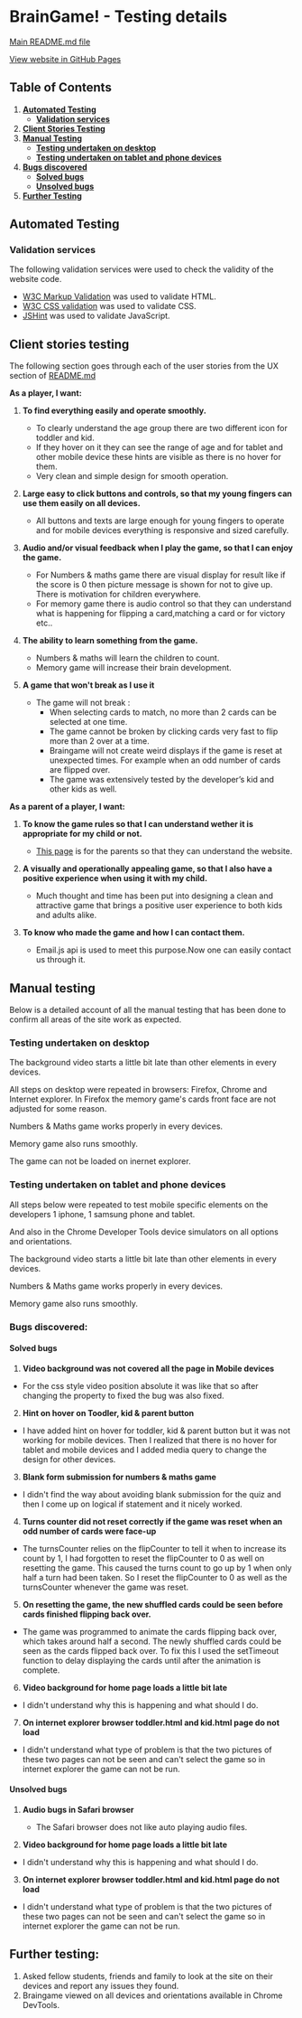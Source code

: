 # BrainGame! - Testing details

[Main README.md file](README.md)

[View website in GitHub Pages](https://sabihaafroze.github.io/MP2/)

## Table of Contents

1. [**Automated Testing**](#automated-testing)
    - [**Validation services**](#validation-services)
2. [**Client Stories Testing**](#client-stories-testing)
3. [**Manual Testing**](#manual-testing)
    - [**Testing undertaken on desktop**](#testing-undertaken-on-desktop) 
    - [**Testing undertaken on tablet and phone devices**](#testing-undertaken-on-tablet-and-phone-devices)
4. [**Bugs discovered**](#bugs-discovered)
    - [**Solved bugs**](#solved-bugs)
    - [**Unsolved bugs**](#unsolved-bugs)
5. [**Further Testing**](#further-testing)

## Automated Testing

### Validation services
The following validation services were used to check the validity of the website code.
- [W3C Markup Validation]( https://validator.w3.org/) was used to validate HTML.
- [W3C CSS validation](https://jigsaw.w3.org/css-validator/) was used to validate CSS.
- [JSHint](https://jshint.com/) was used to validate JavaScript.



## Client stories testing

The following section goes through each of the user stories from the UX section of [README.md](README.md)

**As a player, I want:**

1. **To find everything easily and operate smoothly.**

    - To clearly understand the age group there are two different icon for toddler and kid.
    - If they hover on it they can see the range of age and for tablet and other mobile device these hints are visible as there is no hover for them. 
    - Very clean and simple design for smooth operation.
    
2. **Large easy to click buttons and controls, so that my young fingers can use them easily on all devices.**

    - All buttons and texts are large enough for young fingers to operate and for mobile devices everything is responsive and sized carefully.
    
3. **Audio and/or visual feedback when I play the game, so that I can enjoy the game.**

    - For Numbers & maths game there are visual display for result like if the score is 0 then picture message is shown for not to give up. There is motivation for children everywhere.
    - For memory game there is audio control so that they can understand what is happening for flipping a card,matching a card or for victory etc..

4. **The ability to learn something from the game.**

    - Numbers & maths will learn the children to count.
    - Memory game will increase their brain development.

5. **A game that won't break as I use it**

    - The game will not break :
        - When selecting cards to match, no more than 2 cards can be selected at one time. 
        - The game cannot be broken by clicking cards very fast to flip more than 2 over at a time.
        - Braingame will not create weird displays if the game is reset at unexpected times. For example when an odd number of cards are flipped over.
        - The game was extensively tested by the developer’s kid and other kids as well.

**As a parent of a player, I want:**

1. **To know the game rules so that I can understand wether it is appropriate for my child or not.**
    
    - [This page](parent.html) is for the parents so that they can understand the website.

2. **A visually and operationally appealing game, so that I also have a positive experience when using it with my child.**
    
    - Much thought and time has been put into designing a clean and attractive game that brings a positive user experience to both kids and adults alike. 

6. **To know who made the game and how I can contact them.**

    - Email.js api is used to meet this purpose.Now one can easily contact us through it.

## Manual testing
Below is a detailed account of all the manual testing that has been done to confirm all areas of the site work as expected. 

### Testing undertaken on desktop

The background video starts a little bit late than other elements in every devices.

All steps on desktop were repeated in browsers: Firefox, Chrome and Internet explorer. In Firefox the memory game's cards front face are not adjusted for some reason.

Numbers & Maths game works properly in every devices.

Memory game also runs smoothly.

The game can not be loaded on inernet explorer.

### Testing undertaken on tablet and phone devices

All steps below were repeated to test mobile specific elements on the developers 1 iphone, 1 samsung phone and tablet. 

And also in the Chrome Developer Tools device simulators on all options and orientations.

The background video starts a little bit late than other elements in every devices.

Numbers & Maths game works properly in every devices.

Memory game also runs smoothly.

### Bugs discovered: 
#### Solved bugs

1. **Video background was not covered all the page in Mobile devices**

- For the css style video position absolute it was like that so after changing the property to fixed the bug was also fixed.

2. **Hint on hover on Toodler, kid & parent button**

- I have added hint on hover for toddler, kid & parent button but it was not working for mobile devices. 
Then I realized that there is no hover for tablet and mobile devices and I added media query to change the design for other devices.

3. **Blank form submission for numbers & maths game**

- I didn't find the way about avoiding blank submission for the quiz and then I come up on logical if statement and it nicely worked.

4. **Turns counter did not reset correctly if the game was reset when an odd number of cards were face-up**

- The turnsCounter relies on the flipCounter to tell it when to increase its count by 1, I had forgotten to reset the flipCounter to 0 as well on resetting the game. This caused the turns count to go up by 1 when only half a turn had been taken.
    So I reset the flipCounter to 0 as well as the turnsCounter whenever the game was reset.  

5. **On resetting the game, the new shuffled cards could be seen before cards finished flipping back over.**

- The game was programmed to animate the cards flipping back over, which takes around half a second. The newly shuffled cards could be seen as the cards flipped back over.
    To fix this I used the setTimeout function to delay displaying the cards until after the animation is complete. 

6. **Video background for home page loads a little bit late**

- I didn't understand why this is happening and what should I do.

7. **On internet explorer browser toddler.html and kid.html page do not load**

- I didn't understand what type of problem is that the two pictures of these two pages can not be seen and can't select the game so in internet explorer the game can not be run.

#### Unsolved bugs

1. **Audio bugs in Safari browser**

    - The Safari browser does not like auto playing audio files.

2. **Video background for home page loads a little bit late**

- I didn't understand why this is happening and what should I do.

3. **On internet explorer browser toddler.html and kid.html page do not load**

- I didn't understand what type of problem is that the two pictures of these two pages can not be seen and can't select the game so in internet explorer the game can not be run.


## Further testing: 

1. Asked fellow students, friends and family to look at the site on their devices and report any issues they found.
2. Braingame viewed on all devices and orientations available in Chrome DevTools.
